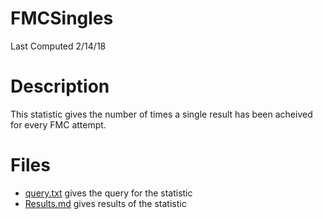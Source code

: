 # **FMCSingles**
Last Computed 2/14/18

# Description
This statistic gives the number of times a single result has been acheived for every FMC attempt.

# Files
 - [query.txt](https://github.com/Jambrose777/JacobAmbroseWCAStatistics/blob/master/JacobAmbroseWCAStatistics/query.txt) gives the query for the statistic
 - [Results.md](https://github.com/Jambrose777/JacobAmbroseWCAStatistics/blob/master/JacobAmbroseWCAStatistics/Results.md) gives results of the statistic
